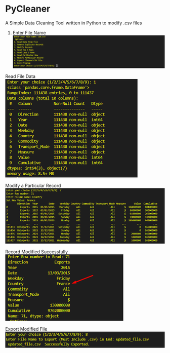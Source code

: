 # PyCleaner

A Simple Data Cleaning Tool written in Python to modify .csv files

1. Enter File Name
![Image Alt Text](https://raw.githubusercontent.com/AhmedShaikh0/PyCleaner/main/1.png)

Read File Data <br>
![Image Alt Text](https://raw.githubusercontent.com/AhmedShaikh0/PyCleaner/main/2.png)

Modify a Particular Record <br>
![Image Alt Text](https://raw.githubusercontent.com/AhmedShaikh0/PyCleaner/main/3.png)

Record Modified Successfully <br>
![Image Alt Text](https://raw.githubusercontent.com/AhmedShaikh0/PyCleaner/main/4.png)

Export Modified File <br>
![Image Alt Text](https://raw.githubusercontent.com/AhmedShaikh0/PyCleaner/main/5.png)




